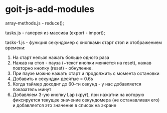 # goit-js-add-modules

array-methods.js - reduce();

tasks.js - галерея из массива (export - import);

tasks-1.js - функция секундомер с кнопками старт стоп и отображением времени:
1. На старт нельзя нажать больше одного раза
2. Нажав на стоп - пауза (+текст кнопки меняется на reset), 
нажав повторно кнопку (reset) - обнуление.
3. При паузе можно нажать старт и продолжить с момента остановки
4. Добавить к секундам десятые = 0.6s
5. Когда таймер доходит до 60-ти секунд - у нас добавляется показатель минут
6. Добавляем 3-ую кнопку Lap (круг), при нажатии на которую фиксируется текущее значение 
секундомера (не останавливая его) и добавляется это значение в список на экране
